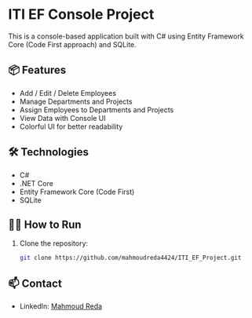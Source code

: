 # ITI EF Console Project

This is a console-based application built with C# using Entity Framework Core (Code First approach) and SQLite.

## 📦 Features

- Add / Edit / Delete Employees
- Manage Departments and Projects
- Assign Employees to Departments and Projects
- View Data with Console UI
- Colorful UI for better readability

## 🛠 Technologies

- C#
- .NET Core
- Entity Framework Core (Code First)
- SQLite

## 🧑‍💻 How to Run

1. Clone the repository:

   ```bash
   git clone https://github.com/mahmoudreda4424/ITI_EF_Project.git
   
## 📫 Contact

- LinkedIn: [Mahmoud Reda](https://www.linkedin.com/in/mahmoudredaprofile/)
